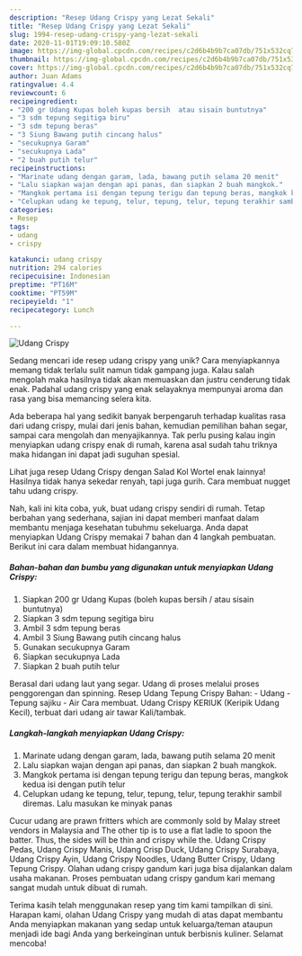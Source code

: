 ```yaml
---
description: "Resep Udang Crispy yang Lezat Sekali"
title: "Resep Udang Crispy yang Lezat Sekali"
slug: 1994-resep-udang-crispy-yang-lezat-sekali
date: 2020-11-01T19:09:10.580Z
image: https://img-global.cpcdn.com/recipes/c2d6b4b9b7ca07db/751x532cq70/udang-crispy-foto-resep-utama.jpg
thumbnail: https://img-global.cpcdn.com/recipes/c2d6b4b9b7ca07db/751x532cq70/udang-crispy-foto-resep-utama.jpg
cover: https://img-global.cpcdn.com/recipes/c2d6b4b9b7ca07db/751x532cq70/udang-crispy-foto-resep-utama.jpg
author: Juan Adams
ratingvalue: 4.4
reviewcount: 6
recipeingredient:
- "200 gr Udang Kupas boleh kupas bersih  atau sisain buntutnya"
- "3 sdm tepung segitiga biru"
- "3 sdm tepung beras"
- "3 Siung Bawang putih cincang halus"
- "secukupnya Garam"
- "secukupnya Lada"
- "2 buah putih telur"
recipeinstructions:
- "Marinate udang dengan garam, lada, bawang putih selama 20 menit"
- "Lalu siapkan wajan dengan api panas, dan siapkan 2 buah mangkok."
- "Mangkok pertama isi dengan tepung terigu dan tepung beras, mangkok kedua isi dengan putih telur"
- "Celupkan udang ke tepung, telur, tepung, telur, tepung terakhir sambil diremas. Lalu masukan ke minyak panas"
categories:
- Resep
tags:
- udang
- crispy

katakunci: udang crispy 
nutrition: 294 calories
recipecuisine: Indonesian
preptime: "PT16M"
cooktime: "PT59M"
recipeyield: "1"
recipecategory: Lunch

---
```



![Udang Crispy](https://img-global.cpcdn.com/recipes/c2d6b4b9b7ca07db/751x532cq70/udang-crispy-foto-resep-utama.jpg)

Sedang mencari ide resep udang crispy yang unik? Cara menyiapkannya memang tidak terlalu sulit namun tidak gampang juga. Kalau salah mengolah maka hasilnya tidak akan memuaskan dan justru cenderung tidak enak. Padahal udang crispy yang enak selayaknya mempunyai aroma dan rasa yang bisa memancing selera kita.

Ada beberapa hal yang sedikit banyak berpengaruh terhadap kualitas rasa dari udang crispy, mulai dari jenis bahan, kemudian pemilihan bahan segar, sampai cara mengolah dan menyajikannya. Tak perlu pusing kalau ingin menyiapkan udang crispy enak di rumah, karena asal sudah tahu triknya maka hidangan ini dapat jadi suguhan spesial.

Lihat juga resep Udang Crispy dengan Salad Kol Wortel enak lainnya! Hasilnya tidak hanya sekedar renyah, tapi juga gurih. Cara membuat nugget tahu udang crispy.


Nah, kali ini kita coba, yuk, buat udang crispy sendiri di rumah. Tetap berbahan yang sederhana, sajian ini dapat memberi manfaat dalam membantu menjaga kesehatan tubuhmu sekeluarga. Anda dapat menyiapkan Udang Crispy memakai 7 bahan dan 4 langkah pembuatan. Berikut ini cara dalam membuat hidangannya.

<!--inarticleads1-->

##### Bahan-bahan dan bumbu yang digunakan untuk menyiapkan Udang Crispy:

1. Siapkan 200 gr Udang Kupas (boleh kupas bersih / atau sisain buntutnya)
1. Siapkan 3 sdm tepung segitiga biru
1. Ambil 3 sdm tepung beras
1. Ambil 3 Siung Bawang putih cincang halus
1. Gunakan secukupnya Garam
1. Siapkan secukupnya Lada
1. Siapkan 2 buah putih telur


Berasal dari udang laut yang segar. Udang di proses melalui proses penggorengan dan spinning. Resep Udang Tepung Crispy Bahan: - Udang - Tepung sajiku - Air Cara membuat. Udang Crispy KERIUK (Keripik Udang Kecil), terbuat dari udang air tawar Kali/tambak. 

<!--inarticleads2-->

##### Langkah-langkah menyiapkan Udang Crispy:

1. Marinate udang dengan garam, lada, bawang putih selama 20 menit
1. Lalu siapkan wajan dengan api panas, dan siapkan 2 buah mangkok.
1. Mangkok pertama isi dengan tepung terigu dan tepung beras, mangkok kedua isi dengan putih telur
1. Celupkan udang ke tepung, telur, tepung, telur, tepung terakhir sambil diremas. Lalu masukan ke minyak panas


Cucur udang are prawn fritters which are commonly sold by Malay street vendors in Malaysia and The other tip is to use a flat ladle to spoon the batter. Thus, the sides will be thin and crispy while the. Udang Crispy Pedas, Udang Crispy Manis, Udang Crisp Duck, Udang Crispy Surabaya, Udang Crispy Ayin, Udang Crispy Noodles, Udang Butter Crispy, Udang Tepung Crispy. Olahan udang crispy gandum kari juga bisa dijalankan dalam usaha makanan. Proses pembuatan udang crispy gandum kari memang sangat mudah untuk dibuat di rumah. 

Terima kasih telah menggunakan resep yang tim kami tampilkan di sini. Harapan kami, olahan Udang Crispy yang mudah di atas dapat membantu Anda menyiapkan makanan yang sedap untuk keluarga/teman ataupun menjadi ide bagi Anda yang berkeinginan untuk berbisnis kuliner. Selamat mencoba!
